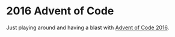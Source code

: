 # 2016 Advent of Code

Just playing around and having a blast with [Advent of Code 2016](http://adventofcode.com/).

